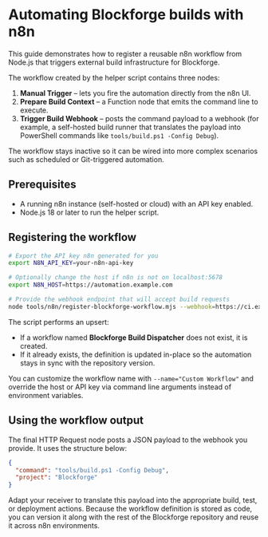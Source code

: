 # Automating Blockforge builds with n8n

This guide demonstrates how to register a reusable n8n workflow from Node.js that triggers
external build infrastructure for Blockforge.

The workflow created by the helper script contains three nodes:

1. **Manual Trigger** – lets you fire the automation directly from the n8n UI.
2. **Prepare Build Context** – a Function node that emits the command line to execute.
3. **Trigger Build Webhook** – posts the command payload to a webhook (for example, a self-hosted
   build runner that translates the payload into PowerShell commands like `tools/build.ps1 -Config Debug`).

The workflow stays inactive so it can be wired into more complex scenarios such as scheduled or
Git-triggered automation.

## Prerequisites

- A running n8n instance (self-hosted or cloud) with an API key enabled.
- Node.js 18 or later to run the helper script.

## Registering the workflow

```bash
# Export the API key n8n generated for you
export N8N_API_KEY=your-n8n-api-key

# Optionally change the host if n8n is not on localhost:5678
export N8N_HOST=https://automation.example.com

# Provide the webhook endpoint that will accept build requests
node tools/n8n/register-blockforge-workflow.mjs --webhook=https://ci.example.com/build
```

The script performs an upsert:

- If a workflow named **Blockforge Build Dispatcher** does not exist, it is created.
- If it already exists, the definition is updated in-place so the automation stays in sync with the
  repository version.

You can customize the workflow name with `--name="Custom Workflow"` and override the host or API key via
command line arguments instead of environment variables.

## Using the workflow output

The final HTTP Request node posts a JSON payload to the webhook you provide. It uses the structure below:

```json
{
  "command": "tools/build.ps1 -Config Debug",
  "project": "Blockforge"
}
```

Adapt your receiver to translate this payload into the appropriate build, test, or deployment actions.
Because the workflow definition is stored as code, you can version it along with the rest of the
Blockforge repository and reuse it across n8n environments.
